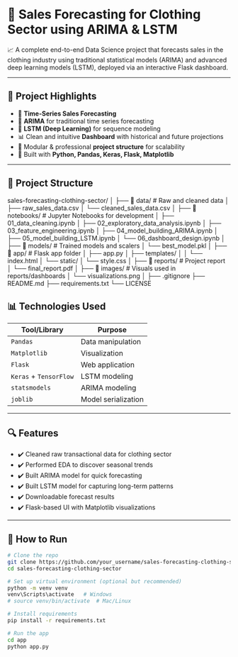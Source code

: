 # 👗 Sales Forecasting for Clothing Sector using ARIMA & LSTM  

📈 A complete end-to-end Data Science project that forecasts sales in the clothing industry using traditional statistical models (ARIMA) and advanced deep learning models (LSTM), deployed via an interactive Flask dashboard.

---   

## 🚀 Project Highlights

- 📅 **Time-Series Sales Forecasting**
- 🤖 **ARIMA** for traditional time series forecasting
- 🧠 **LSTM (Deep Learning)** for sequence modeling
- 📊 Clean and intuitive **Dashboard** with historical and future projections
- 📁 Modular & professional **project structure** for scalability
- 🧪 Built with **Python, Pandas, Keras, Flask, Matplotlib**

---

## 📂 Project Structure

sales-forecasting-clothing-sector/
│
├── 📁 data/ # Raw and cleaned data
│ ├── raw_sales_data.csv
│ └── cleaned_sales_data.csv
│
├── 📁 notebooks/ # Jupyter Notebooks for development
│ ├── 01_data_cleaning.ipynb
│ ├── 02_exploratory_data_analysis.ipynb
│ ├── 03_feature_engineering.ipynb
│ ├── 04_model_building_ARIMA.ipynb
│ ├── 05_model_building_LSTM.ipynb
│ └── 06_dashboard_design.ipynb
│
├── 📁 models/ # Trained models and scalers
│ └── best_model.pkl
│
├── 📁 app/ # Flask app folder
│ ├── app.py
│ ├── templates/
│ │ └── index.html
│ └── static/
│ └── style.css
│
├── 📁 reports/ # Project report
│ └── final_report.pdf
│
├── 📁 images/ # Visuals used in reports/dashboards
│ └── visualizations.png
│
├── .gitignore
├── README.md
├── requirements.txt
└── LICENSE

## 📊 Technologies Used

| Tool/Library | Purpose |
|--------------|---------|
| `Pandas` | Data manipulation |
| `Matplotlib` | Visualization |
| `Flask` | Web application |
| `Keras` + `TensorFlow` | LSTM modeling |
| `statsmodels` | ARIMA modeling |
| `joblib` | Model serialization |

---

## 🔍 Features

- ✔️ Cleaned raw transactional data for clothing sector
- ✔️ Performed EDA to discover seasonal trends
- ✔️ Built ARIMA model for quick forecasting
- ✔️ Built LSTM model for capturing long-term patterns
- ✔️ Downloadable forecast results
- ✔️ Flask-based UI with Matplotlib visualizations

---

## 🧪 How to Run

```bash
# Clone the repo
git clone https://github.com/your_username/sales-forecasting-clothing-sector.git
cd sales-forecasting-clothing-sector

# Set up virtual environment (optional but recommended)
python -m venv venv
venv\Scripts\activate   # Windows
# source venv/bin/activate  # Mac/Linux

# Install requirements
pip install -r requirements.txt

# Run the app
cd app
python app.py
